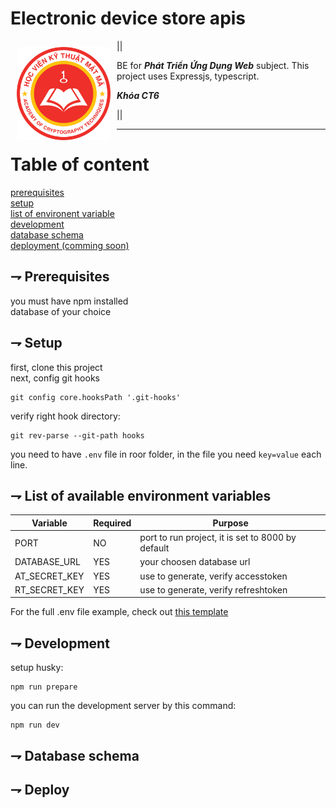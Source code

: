 # Electronic device store apis

<img src="./src/assets/logokma.png" align="left"
width="150" hspace="10" vspace="10">

||

BE for **_Phát Triển Ứng Dụng Web_** subject. This project uses Expressjs, typescript.

**_Khóa CT6_**

||

---

# Table of content

[prerequisites](#-prerequisites)<br>
[setup](#-setup)<br>
[list of environent variable](#-list-of-available-environment-variables)<br>
[development](#-development)<br>
[database schema](#-database-schema)<br>
[deployment (comming soon)](#-deploy)<br>

## ⇁ Prerequisites

you must have npm installed<br>
database of your choice<br>

## ⇁ Setup

first, clone this project<br>
next, config git hooks<br>

```shell
git config core.hooksPath '.git-hooks'
```

verify right hook directory:

```shell
git rev-parse --git-path hooks
```

you need to have `.env` file in roor folder, in the file you
need `key=value` each line.<br>

## ⇁ List of available environment variables

| Variable      | Required | Purpose                                           |
| ------------- | -------- | ------------------------------------------------- |
| PORT          | NO       | port to run project, it is set to 8000 by default |
| DATABASE_URL  | YES      | your choosen database url                         |
| AT_SECRET_KEY | YES      | use to generate, verify accesstoken               |
| RT_SECRET_KEY | YES      | use to generate, verify refreshtoken              |

For the full .env file example, check
out [this template](./templates/.env.template)

## ⇁ Development

setup husky:

```shell
npm run prepare
```

you can run the development server by this command:

```shell
npm run dev
```

## ⇁ Database schema

## ⇁ Deploy
